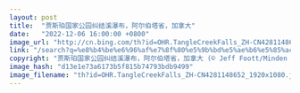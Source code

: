 ```yaml
---
layout: post
title:  "贾斯珀国家公园纠结溪瀑布，阿尔伯塔省，加拿大"
date:   "2022-12-06 16:00:00 +0800"
image_url: "http://cn.bing.com/th?id=OHR.TangleCreekFalls_ZH-CN4281148652_1920x1080.jpg&rf=LaDigue_1920x1080.jpg&pid=hp"
link: "/search?q=%e8%b4%be%e6%96%af%e7%8f%80%e5%9b%bd%e5%ae%b6%e5%85%ac%e5%9b%ad&form=hpcapt&mkt=zh-cn"
copyright: "贾斯珀国家公园纠结溪瀑布，阿尔伯塔省，加拿大 (© Jeff Foott/Minden Pictures)"
image_hash: "d13e1e73a6173b5f815b74793bdb9499"
image_filename: "th?id=OHR.TangleCreekFalls_ZH-CN4281148652_1920x1080.jpg&rf=LaDigue_1920x1080.jpg&pid=hp"
---
```

